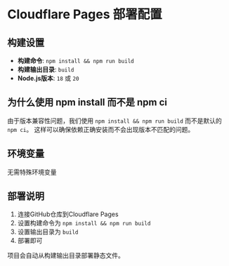 # Cloudflare Pages 部署配置

## 构建设置

- **构建命令**: `npm install && npm run build`
- **构建输出目录**: `build`
- **Node.js版本**: `18` 或 `20`

## 为什么使用 npm install 而不是 npm ci

由于版本兼容性问题，我们使用 `npm install && npm run build` 而不是默认的 `npm ci`。
这样可以确保依赖正确安装而不会出现版本不匹配的问题。

## 环境变量

无需特殊环境变量

## 部署说明

1. 连接GitHub仓库到Cloudflare Pages
2. 设置构建命令为 `npm install && npm run build`
3. 设置输出目录为 `build`
4. 部署即可

项目会自动从构建输出目录部署静态文件。